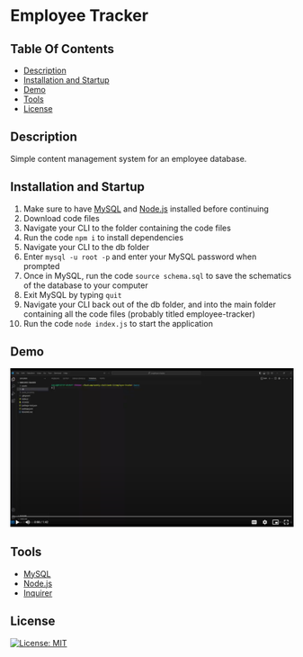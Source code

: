 # Employee Tracker

## Table Of Contents
* [Description](#description)
* [Installation and Startup](#installation-and-startup)
* [Demo](#demo)
* [Tools](#tools)
* [License](#license)

## Description
Simple content management system for an employee database.

## Installation and Startup
1. Make sure to have [MySQL](https://www.mysql.com/) and [Node.js](https://nodejs.org/en) installed before continuing
2. Download code files
3. Navigate your CLI to the folder containing the code files
4. Run the code `npm i` to install dependencies
5. Navigate your CLI to the db folder
6. Enter `mysql -u root -p` and enter your MySQL password when prompted
6. Once in MySQL, run the code `source schema.sql` to save the schematics of the database to your computer
7. Exit MySQL by typing `quit`
8. Navigate your CLI back out of the db folder, and into the main folder containing all the code files (probably titled employee-tracker)
9. Run the code `node index.js` to start the application

## Demo
[![thumbnail of video walkthrough](./assets/vid-screenshot.png)](https://drive.google.com/file/d/1JmkqrxrU65N0q28psYhiM0kBGPIJuX9-/view?usp=sharing)

## Tools
* [MySQL](https://www.mysql.com/)
* [Node.js](https://nodejs.org/en)
* [Inquirer](https://www.npmjs.com/package/inquirer)


## License
[![License: MIT](https://img.shields.io/badge/License-MIT-yellow.svg)](https://opensource.org/licenses/MIT)